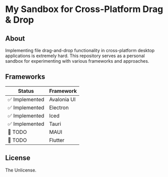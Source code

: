 # My Sandbox for Cross-Platform Drag & Drop

## About

Implementing file drag-and-drop functionality in cross-platform desktop applications is extremely hard.
This repository serves as a personal sandbox for experimenting with various frameworks and approaches.

## Frameworks

| Status          | Framework      |
|-----------------|----------------|
| ✅ Implemented | Avalonia UI    |
| ✅ Implemented | Electron       |
| ✅ Implemented | Iced           |
| ✅ Implemented | Tauri          |
| 📝 TODO        | MAUI           |
| 📝 TODO        | Flutter        |

## License

The Unlicense.
